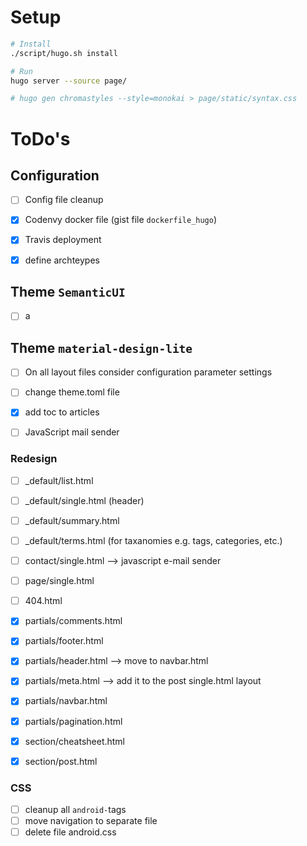 # Setup

```bash
# Install
./script/hugo.sh install

# Run
hugo server --source page/

# hugo gen chromastyles --style=monokai > page/static/syntax.css
```

# ToDo's

## Configuration

- [ ] Config file cleanup
- [x] Codenvy docker file (gist file `dockerfile_hugo`)
- [x] Travis deployment
- [x] define archteypes


## Theme `SemanticUI`

- [ ] a

## Theme `material-design-lite`

- [ ] On all layout files consider configuration parameter settings
- [ ] change theme.toml file
- [x] add toc to articles
- [ ] JavaScript mail sender


### Redesign

- [ ] _default/list.html
- [ ] _default/single.html (header)
- [ ] _default/summary.html
- [ ] _default/terms.html (for taxanomies e.g. tags, categories, etc.)
- [ ] contact/single.html --> javascript e-mail sender
- [ ] page/single.html
- [ ] 404.html
- [x] partials/comments.html
- [x] partials/footer.html
- [x] partials/header.html --> move to navbar.html
- [x] partials/meta.html --> add it to the post single.html layout
- [x] partials/navbar.html
- [x] partials/pagination.html
- [x] section/cheatsheet.html
- [x] section/post.html


### CSS

- [ ] cleanup all `android-`tags
- [ ] move navigation to separate file
- [ ] delete file android.css

